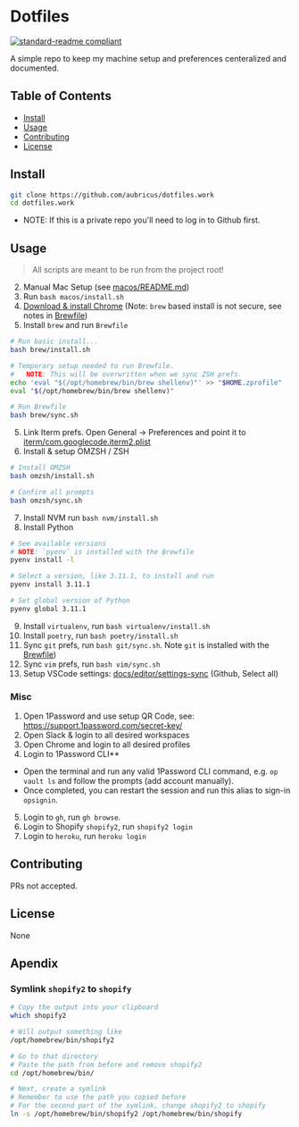 # Dotfiles

[![standard-readme compliant](https://img.shields.io/badge/readme%20style-standard-brightgreen.svg?style=flat-square)](https://github.com/RichardLitt/standard-readme)

A simple repo to keep my machine setup and preferences centeralized and documented.

## Table of Contents

- [Install](#install)
- [Usage](#usage)
- [Contributing](#contributing)
- [License](#license)

## Install

```bash
git clone https://github.com/aubricus/dotfiles.work
cd dotfiles.work
```

- NOTE: If this is a private repo you'll need to log in to Github first. 

## Usage

> All scripts are meant to be run from the project root!

2. Manual Mac Setup (see [macos/README.md](./macos/README.md))
3. Run `bash macos/install.sh`
1. [Download & install Chrome](https://www.google.com/chrome/) (Note: `brew` based install is not secure, see notes in [Brewfile](./brew/Brewfile))
4. Install `brew` and run `Brewfile`

```bash
# Run basic install...
bash brew/install.sh

# Temporary setup needed to run Brewfile.
#   NOTE: This will be overwritten when we sync ZSH prefs.
echo 'eval "$(/opt/homebrew/bin/brew shellenv)"' >> "$HOME.zprofile"
eval "$(/opt/homebrew/bin/brew shellenv)"

# Run Brewfile
bash brew/sync.sh
```

5. Link Iterm prefs. Open General → Preferences and point it to [iterm/com.googlecode.iterm2.plist](./iterm/com.googlecode.iterm2.plist)
6. Install & setup OMZSH / ZSH

```bash
# Install OMZSH
bash omzsh/install.sh

# Confirm all prompts
bash omzsh/sync.sh
```

7. Install NVM run `bash nvm/install.sh`
8. Install Python

```bash
# See available versions
# NOTE: `pyenv` is installed with the Brewfile
pyenv install -l

# Select a version, like 3.11.1, to install and run
pyenv install 3.11.1

# Set global version of Python
pyenv global 3.11.1
```

9. Install `virtualenv`, run `bash virtualenv/install.sh`
10. Install `poetry`, run `bash poetry/install.sh`
11. Sync `git` prefs, run `bash git/sync.sh`. Note `git` is installed with the [Brewfile](./brew/Brewfile))
12. Sync `vim` prefs, run `bash vim/sync.sh`
13. Setup VSCode settings: [docs/editor/settings-sync](https://code.visualstudio.com/docs/editor/settings-sync) (Github, Select all)

### Misc

1. Open 1Password and use setup QR Code, see: <https://support.1password.com/secret-key/>
2. Open Slack & login to all desired workspaces
3. Open Chrome and login to all desired profiles
4. Login to 1Password CLI\*\*

- Open the terminal and run any valid 1Password CLI command, e.g. `op vault ls` and follow the prompts (add account manually).
- Once completed, you can restart the session and run this alias to sign-in `opsignin`.

5. Login to `gh`, run `gh browse`.
6. Login to Shopify `shopify2`, run `shopify2 login`
7. Login to `heroku`, run `heroku login`

## Contributing

PRs not accepted.

## License

None

## Apendix

### Symlink `shopify2` to `shopify`

```bash
# Copy the output into your clipboard
which shopify2

# Will output something like
/opt/homebrew/bin/shopify2

# Go to that directory
# Paste the path from before and remove shopify2
cd /opt/homebrew/bin/

# Next, create a symlink
# Remember to use the path you copied before
# For the second part of the symlink, change shopify2 to shopify
ln -s /opt/homebrew/bin/shopify2 /opt/homebrew/bin/shopify
```
